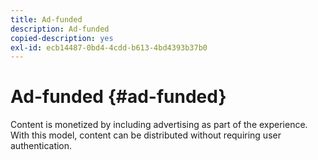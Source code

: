 ```yaml
---
title: Ad-funded
description: Ad-funded
copied-description: yes
exl-id: ecb14487-0bd4-4cdd-b613-4bd4393b37b0
---
```

# Ad-funded {#ad-funded}

Content is monetized by including advertising as part of the experience. With this model, content can be distributed without requiring user authentication.
